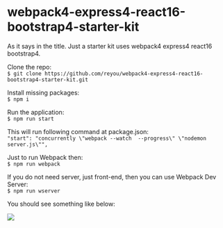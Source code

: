 # webpack4-express4-react16-bootstrap4-starter-kit
As it says in the title. Just a starter kit uses webpack4 express4 react16 bootstrap4.

Clone the repo:  
`$ git clone https://github.com/reyou/webpack4-express4-react16-bootstrap4-starter-kit.git`

Install missing packages:  
`$ npm i`

Run the application:  
`$ npm run start`

This will run following command at package.json:  
`"start": "concurrently \"webpack --watch  --progress\" \"nodemon server.js\"",`

Just to run Webpack then:  
`$ npm run webpack`

If you do not need server, just front-end, then you can use Webpack Dev Server:  
`$ npm run wserver`

You should see something like below:

![](https://i.imgur.com/XGX6BOg.png)
